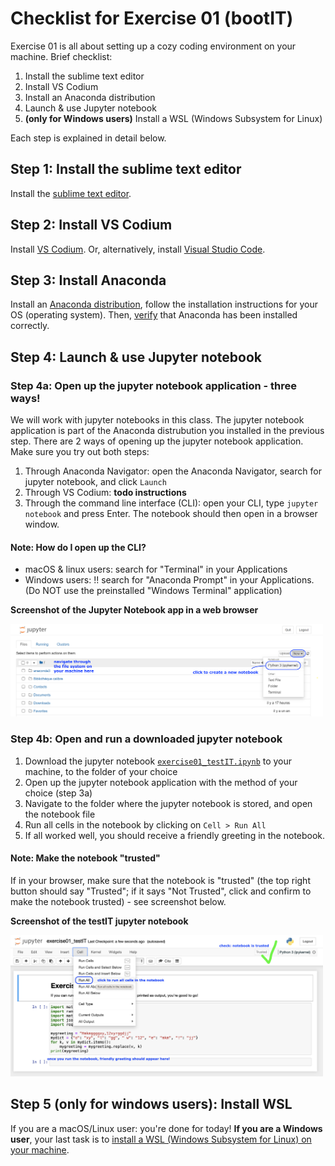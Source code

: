 # Checklist for Exercise 01 (bootIT)

Exercise 01 is all about setting up a cozy coding environment on your machine. Brief checklist:

1. Install the sublime text editor
2. Install VS Codium
3. Install an Anaconda distribution
4. Launch & use Jupyter notebook
5. **(only for Windows users)** Install a WSL (Windows Subsystem for Linux) 

Each step is explained in detail below.

## Step 1: Install the sublime text editor

Install the [sublime text editor](https://www.sublimetext.com).

## Step 2: Install VS Codium

Install [VS Codium](https://vscodium.com). Or, alternatively, install [Visual Studio Code](https://code.visualstudio.com).

## Step 3: Install Anaconda

Install an [Anaconda distribution](https://docs.anaconda.com/free/anaconda/install/), follow the installation instructions for your OS (operating system). Then, [verify](https://docs.anaconda.com/free/anaconda/install/verify-install/) that Anaconda has been installed correctly.  

## Step 4: Launch & use Jupyter notebook

### Step 4a: Open up the jupyter notebook application - three ways!
We will work with jupyter notebooks in this class. The jupyter notebook application is part of the Anaconda distrubution you installed in the previous step. There are 2 ways of opening up the jupyter notebook application. Make sure you try out both steps:
1. Through Anaconda Navigator: open the Anaconda Navigator, search for jupyter notebook, and click `Launch`
2. Through VS Codium: **todo instructions**
3. Through the command line interface (CLI): open your CLI, type `jupyter notebook` and press Enter. The notebook should then open in a browser window.

#### Note: How do I open up the CLI? 
* macOS & linux users: search for "Terminal" in your Applications
* Windows users: !! search for "Anaconda Prompt" in your Applications. (Do NOT use the preinstalled "Windows Terminal" application)

**Screenshot of the Jupyter Notebook app in a web browser**

<p style="text-align:left;">
    <img src="../images/scs-nbapp.png" alt="Screenshot of the jupyter notebook app in a web browser" width=500px>
</p>

### Step 4b: Open and run a downloaded jupyter notebook
1. Download the jupyter notebook [`exercise01_testIT.ipynb`](./exercise01_testIT.ipynb) to your machine, to the folder of your choice
2. Open up the jupyter notebook application with the method of your choice (step 3a)
3. Navigate to the folder where the jupyter notebook is stored, and open the notebook file
4. Run all cells in the notebook by clicking on `Cell > Run All`
5. If all worked well, you should receive a friendly greeting in the notebook.

#### Note: Make the notebook "trusted"
If in your browser, make sure that the notebook is "trusted" (the top right button should say "Trusted"; if it says "Not Trusted", click and confirm to make the notebook trusted) - see screenshot below.

**Screenshot of the testIT jupyter notebook**

<p style="text-align:left;">
    <img src="../images/scs-testitnb.png" alt="Screenshot of the testIT jupyter notebook in a web browser" width=500px>
</p>

## Step 5 (only for windows users): Install WSL

If you are a macOS/Linux user: you're done for today! **If you are a Windows user**, your last task is to [install a WSL (Windows Subsystem for Linux) on your machine](./WSL.md). 
